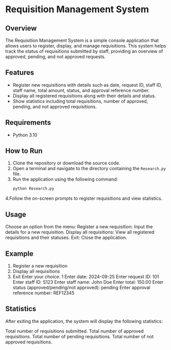 
# Requisition Management System

## Overview
The Requisition Management System is a simple console application that allows users to register, display, and manage requisitions. This system helps track the status of requisitions submitted by staff, providing an overview of approved, pending, and not approved requests.

## Features
- Register new requisitions with details such as date, request ID, staff ID, staff name, total amount, status, and approval reference number.
- Display all registered requisitions along with their details and status.
- Show statistics including total requisitions, number of approved, pending, and not approved requisitions.

## Requirements
- Python 3.10

## How to Run
1. Clone the repository or download the source code.
2. Open a terminal and navigate to the directory containing the `Research.py` file.
3. Run the application using the following command:
   ```bash
   python Research.py
4.Follow the on-screen prompts to register requisitions and view statistics.

## Usage
Choose an option from the menu:
Register a new requisition: Input the details for a new requisition.
Display all requisitions: View all registered requisitions and their statuses.
Exit: Close the application.

## Example 
1. Register a new requisition
2. Display all requisitions
3. Exit
Enter your choice: 1
Enter date: 2024-09-25
Enter request ID: 101
Enter staff ID: S123
Enter staff name: John Doe
Enter total: 150.00
Enter status (approved/pending/not approved): pending
Enter approval reference number: REF12345

## Statistics
After exiting the application, the system will display the following statistics:

Total number of requisitions submitted.
Total number of approved requisitions.
Total number of pending requisitions.
Total number of not approved requisitions.


